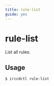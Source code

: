 ```yaml
---
title: rule-list
guide: yes
---
```


# rule-list

List all rules.

## Usage

```nohighlight
$ irccdctl rule-list
```
